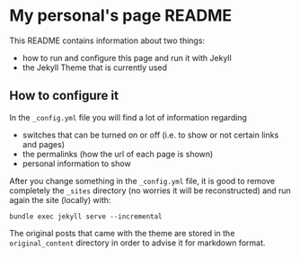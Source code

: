 # My personal's page README 

This README contains information about two things: 

* how to run and configure this page and run it with Jekyll
* the Jekyll Theme that is currently used

## How to configure it

In the `_config.yml` file you will find a lot of information regarding 

* switches that can be turned on or off (i.e. to show or not certain links and pages)
* the permalinks (how the url of each page is shown)
* personal information to show

After you change something in the `_config.yml` file, it is good to remove completely the `_sites` directory (no worries it will be reconstructed) and run again the site (locally) with:

    bundle exec jekyll serve --incremental

The original posts that came with the theme are stored in the `original_content` directory in order to advise it for markdown format.



